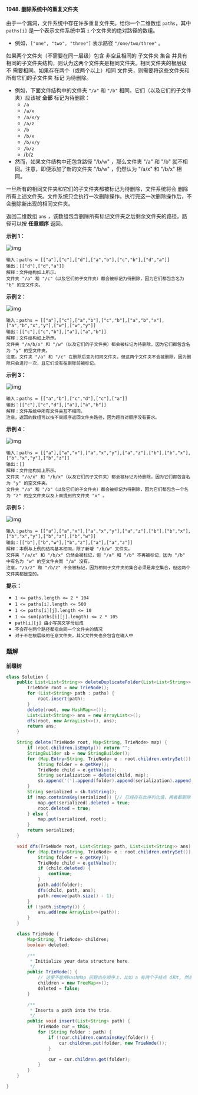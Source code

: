 #### 1948. 删除系统中的重复文件夹

由于一个漏洞，文件系统中存在许多重复文件夹。给你一个二维数组 `paths`，其中 `paths[i]` 是一个表示文件系统中第 `i` 个文件夹的绝对路径的数组。

- 例如，`["one", "two", "three"]` 表示路径 `"/one/two/three"` 。

如果两个文件夹（不需要在同一层级）包含 非空且相同的 子文件夹 集合 并具有相同的子文件夹结构，则认为这两个文件夹是相同文件夹。相同文件夹的根层级 不 需要相同。如果存在两个（或两个以上）相同 文件夹，则需要将这些文件夹和所有它们的子文件夹 标记 为待删除。

* 例如，下面文件结构中的文件夹 `"/a"` 和 `"/b"` 相同。它们（以及它们的子文件夹）应该被 **全部** 标记为待删除：
  * `/a`
  * `/a/x`
  * `/a/x/y`
  * `/a/z`
  * `/b`
  * `/b/x`
  * `/b/x/y`
  * `/b/z`
  * /b/z
* 然而，如果文件结构中还包含路径 "/b/w" ，那么文件夹 "/a" 和 "/b" 就不相同。注意，即便添加了新的文件夹 "/b/w" ，仍然认为 "/a/x" 和 "/b/x" 相同。

一旦所有的相同文件夹和它们的子文件夹都被标记为待删除，文件系统将会 删除 所有上述文件夹。文件系统只会执行一次删除操作。执行完这一次删除操作后，不会删除新出现的相同文件夹。

返回二维数组 `ans` ，该数组包含删除所有标记文件夹之后剩余文件夹的路径。路径可以按 **任意顺序** 返回。

**示例 1：**

![img](./images/删除系统中的重复文件夹/1.jpg)

```shell
输入：paths = [["a"],["c"],["d"],["a","b"],["c","b"],["d","a"]]
输出：[["d"],["d","a"]]
解释：文件结构如上所示。
文件夹 "/a" 和 "/c"（以及它们的子文件夹）都会被标记为待删除，因为它们都包含名为 "b" 的空文件夹。
```

**示例 2：**

![img](./images/删除系统中的重复文件夹/2.jpg)

```shell
输入：paths = [["a"],["c"],["a","b"],["c","b"],["a","b","x"],["a","b","x","y"],["w"],["w","y"]]
输出：[["c"],["c","b"],["a"],["a","b"]]
解释：文件结构如上所示。
文件夹 "/a/b/x" 和 "/w"（以及它们的子文件夹）都会被标记为待删除，因为它们都包含名为 "y" 的空文件夹。
注意，文件夹 "/a" 和 "/c" 在删除后变为相同文件夹，但这两个文件夹不会被删除，因为删除只会进行一次，且它们没有在删除前被标记。
```

**示例 3：**

![img](./images/删除系统中的重复文件夹/3.jpg)

```shell
输入：paths = [["a","b"],["c","d"],["c"],["a"]]
输出：[["c"],["c","d"],["a"],["a","b"]]
解释：文件系统中所有文件夹互不相同。
注意，返回的数组可以按不同顺序返回文件夹路径，因为题目对顺序没有要求。
```

**示例 4：**

![img](./images/删除系统中的重复文件夹/4.jpg)

```shell
输入：paths = [["a"],["a","x"],["a","x","y"],["a","z"],["b"],["b","x"],["b","x","y"],["b","z"]]
输出：[]
解释：文件结构如上所示。
文件夹 "/a/x" 和 "/b/x"（以及它们的子文件夹）都会被标记为待删除，因为它们都包含名为 "y" 的空文件夹。
文件夹 "/a" 和 "/b"（以及它们的子文件夹）都会被标记为待删除，因为它们都包含一个名为 "z" 的空文件夹以及上面提到的文件夹 "x" 。
```

**示例 5：**

![img](./images/删除系统中的重复文件夹/5.jpg)

```shell
输入：paths = [["a"],["a","x"],["a","x","y"],["a","z"],["b"],["b","x"],["b","x","y"],["b","z"],["b","w"]]
输出：[["b"],["b","w"],["b","z"],["a"],["a","z"]]
解释：本例与上例的结构基本相同，除了新增 "/b/w" 文件夹。
文件夹 "/a/x" 和 "/b/x" 仍然会被标记，但 "/a" 和 "/b" 不再被标记，因为 "/b" 中有名为 "w" 的空文件夹而 "/a" 没有。
注意，"/a/z" 和 "/b/z" 不会被标记，因为相同子文件夹的集合必须是非空集合，但这两个文件夹都是空的。
```

**提示：**

* `1 <= paths.length <= 2 * 104`
* `1 <= paths[i].length <= 500`
* `1 <= paths[i][j].length <= 10`
* `1 <= sum(paths[i][j].length) <= 2 * 105`
* `path[i][j] 由小写英文字母组成`
* `不会存在两个路径都指向同一个文件夹的情况`
* `对于不在根层级的任意文件夹，其父文件夹也会包含在输入中`

### 题解

**前缀树**

```java
class Solution {
    public List<List<String>> deleteDuplicateFolder(List<List<String>> paths) {
        TrieNode root = new TrieNode();
        for (List<String> path : paths) {
            root.insert(path);
        }
        delete(root, new HashMap<>());
        List<List<String>> ans = new ArrayList<>();
        dfs(root, new ArrayList<>(), ans);
        return ans;
    }

    String delete(TrieNode root, Map<String, TrieNode> map) {
        if (root.children.isEmpty()) return "";
        StringBuilder sb = new StringBuilder();
        for (Map.Entry<String, TrieNode> e : root.children.entrySet()) {
            String folder = e.getKey();
            TrieNode child = e.getValue();
            String serialization = delete(child, map);
            sb.append('(').append(folder).append(serialization).append(')');
        }
        String serialized = sb.toString();
        if (map.containsKey(serialized)) {// 已经存在此序列化值，两者都删除
            map.get(serialized).deleted = true;
            root.deleted = true;
        } else {
            map.put(serialized, root);
        }
        return serialized;
    }

    void dfs(TrieNode root, List<String> path, List<List<String>> ans) {
        for (Map.Entry<String, TrieNode> e : root.children.entrySet()) {
            String folder = e.getKey();
            TrieNode child = e.getValue();
            if (child.deleted) {
                continue;
            }
            path.add(folder);
            dfs(child, path, ans);
            path.remove(path.size() - 1);
        }
        if (!path.isEmpty()) {
            ans.add(new ArrayList<>(path));
        }
    }

    class TrieNode {
        Map<String, TrieNode> children;
        boolean deleted;

        /**
         * Initialize your data structure here.
         */
        public TrieNode() {
            // 这里不能用HashMap 问题出在顺序上，比如 a 有两个子结点 d和t, 然后b有两个子结点 t 和 d. 按道理a和b都应该被删除，但是我输出时发现一个是(d)(t), 一个是(t)(d), 导致无法匹配没有标记删除。
            children = new TreeMap<>();
            deleted = false;
        }

        /**
         * Inserts a path into the trie.
         */
        public void insert(List<String> path) {
            TrieNode cur = this;
            for (String folder : path) {
                if (!cur.children.containsKey(folder)) {
                    cur.children.put(folder, new TrieNode());
                }

                cur = cur.children.get(folder);
            }
        }
    }

}
```

